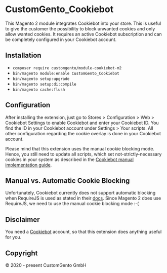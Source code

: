 # CustomGento_Cookiebot

This Magento 2 module integrates Cookiebot into your store. This is useful to give the customer the possibility to block
unwanted cookies and only allow wanted cookies. It requires an active Cookiebot subscription and can be completely
configured in your Cookiebot account.

## Installation

- `composer require customgento/module-cookiebot-m2`
- `bin/magento module:enable CustomGento_Cookiebot`
- `bin/magento setup:upgrade`
- `bin/magento setup:di:compile`
- `bin/magento cache:flush`

## Configuration

After installing the extension, just go to Stores > Configuration > Web > Cookiebot Settings to enable Cookiebot and
enter your Cookiebot ID. You find the ID in your Cookiebot account under Settings > Your scripts. All other
configuration regarding the cookie overlay is done in your Cookiebot account.

Please mind that this extension uses the manual cookie blocking mode. Hence, you still need to update all scripts, which
set not-strictly-necessary cookies in your system as described in
the [Cookiebot manual implementation guide](https://www.cookiebot.com/en/manual-implementation/).

## Manual vs. Automatic Cookie Blocking

Unfortunately, Cookiebot currently does not support automatic blocking when RequireJS is used as stated in
their [docs](https://support.cookiebot.com/hc/en-us/articles/360015039559-Installing-Cookiebot-in-Magento-2-3-4). Since
Magento 2 does use RequireJS, we need to use the manual cookie blocking mode :-(

## Disclaimer

You need a [Cookiebot](https://www.cookiebot.com/) account, so that this extension does anything useful for you.

## Copyright

&copy; 2020 - present CustomGento GmbH
